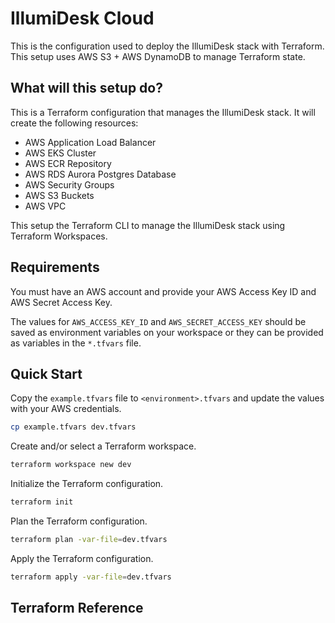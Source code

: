 # IllumiDesk Cloud

This is the configuration used to deploy the IllumiDesk stack with Terraform. This setup uses AWS S3 + AWS DynamoDB to manage Terraform state.

## What will this setup do?

This is a Terraform configuration that manages the IllumiDesk stack. It will create the following resources:

- AWS Application Load Balancer
- AWS EKS Cluster
- AWS ECR Repository
- AWS RDS Aurora Postgres Database
- AWS Security Groups
- AWS S3 Buckets
- AWS VPC

This setup the Terraform CLI to manage the IllumiDesk stack using Terraform Workspaces.

## Requirements

You must have an AWS account and provide your AWS Access Key ID and AWS Secret Access Key.

The values for `AWS_ACCESS_KEY_ID` and `AWS_SECRET_ACCESS_KEY` should be saved as environment variables on your workspace or they can be provided as variables in the `*.tfvars` file.

## Quick Start

Copy the `example.tfvars` file to `<environment>.tfvars` and update the values with your AWS credentials.

```bash
cp example.tfvars dev.tfvars
```

Create and/or select a Terraform workspace.

```bash
terraform workspace new dev
```

Initialize the Terraform configuration.

```bash
terraform init
```

Plan the Terraform configuration.

```bash
terraform plan -var-file=dev.tfvars
```

Apply the Terraform configuration.

```bash
terraform apply -var-file=dev.tfvars
```

## Terraform Reference

